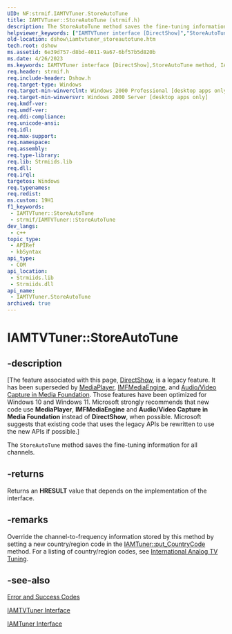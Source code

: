 ```yaml
---
UID: NF:strmif.IAMTVTuner.StoreAutoTune
title: IAMTVTuner::StoreAutoTune (strmif.h)
description: The StoreAutoTune method saves the fine-tuning information for all channels.
helpviewer_keywords: ["IAMTVTuner interface [DirectShow]","StoreAutoTune method","IAMTVTuner.StoreAutoTune","IAMTVTuner::StoreAutoTune","IAMTVTunerStoreAutoTune","StoreAutoTune","StoreAutoTune method [DirectShow]","StoreAutoTune method [DirectShow]","IAMTVTuner interface","dshow.iamtvtuner_storeautotune","strmif/IAMTVTuner::StoreAutoTune"]
old-location: dshow\iamtvtuner_storeautotune.htm
tech.root: dshow
ms.assetid: 6e39d757-d8bd-4011-9a67-6bf57b5d820b
ms.date: 4/26/2023
ms.keywords: IAMTVTuner interface [DirectShow],StoreAutoTune method, IAMTVTuner.StoreAutoTune, IAMTVTuner::StoreAutoTune, IAMTVTunerStoreAutoTune, StoreAutoTune, StoreAutoTune method [DirectShow], StoreAutoTune method [DirectShow],IAMTVTuner interface, dshow.iamtvtuner_storeautotune, strmif/IAMTVTuner::StoreAutoTune
req.header: strmif.h
req.include-header: Dshow.h
req.target-type: Windows
req.target-min-winverclnt: Windows 2000 Professional [desktop apps only]
req.target-min-winversvr: Windows 2000 Server [desktop apps only]
req.kmdf-ver: 
req.umdf-ver: 
req.ddi-compliance: 
req.unicode-ansi: 
req.idl: 
req.max-support: 
req.namespace: 
req.assembly: 
req.type-library: 
req.lib: Strmiids.lib
req.dll: 
req.irql: 
targetos: Windows
req.typenames: 
req.redist: 
ms.custom: 19H1
f1_keywords:
 - IAMTVTuner::StoreAutoTune
 - strmif/IAMTVTuner::StoreAutoTune
dev_langs:
 - c++
topic_type:
 - APIRef
 - kbSyntax
api_type:
 - COM
api_location:
 - Strmiids.lib
 - Strmiids.dll
api_name:
 - IAMTVTuner.StoreAutoTune
archived: true
---
```


# IAMTVTuner::StoreAutoTune


## -description

\[The feature associated with this page, [DirectShow](/windows/win32/directshow/directshow), is a legacy feature. It has been superseded by [MediaPlayer](/uwp/api/Windows.Media.Playback.MediaPlayer), [IMFMediaEngine](/windows/win32/api/mfmediaengine/nn-mfmediaengine-imfmediaengine), and [Audio/Video Capture in Media Foundation](/windows/win32/medfound/audio-video-capture-in-media-foundation). Those features have been optimized for Windows 10 and Windows 11. Microsoft strongly recommends that new code use **MediaPlayer**, **IMFMediaEngine** and **Audio/Video Capture in Media Foundation** instead of **DirectShow**, when possible. Microsoft suggests that existing code that uses the legacy APIs be rewritten to use the new APIs if possible.\]

The <code>StoreAutoTune</code> method saves the fine-tuning information for all channels.



## -returns

Returns an <b>HRESULT</b> value that depends on the implementation of the interface.

## -remarks

Override the channel-to-frequency information stored by this method by setting a new country/region code in the <a href="/windows/desktop/api/strmif/nf-strmif-iamtuner-put_countrycode">IAMTuner::put_CountryCode</a> method. For a listing of country/region codes, see <a href="/windows/desktop/DirectShow/international-analog-tv-tuning">International Analog TV Tuning</a>.

## -see-also

<a href="/windows/desktop/DirectShow/error-and-success-codes">Error and Success Codes</a>



<a href="/windows/desktop/api/strmif/nn-strmif-iamtvtuner">IAMTVTuner Interface</a>



<a href="/windows/desktop/api/strmif/nn-strmif-iamtuner">IAMTuner Interface</a>
